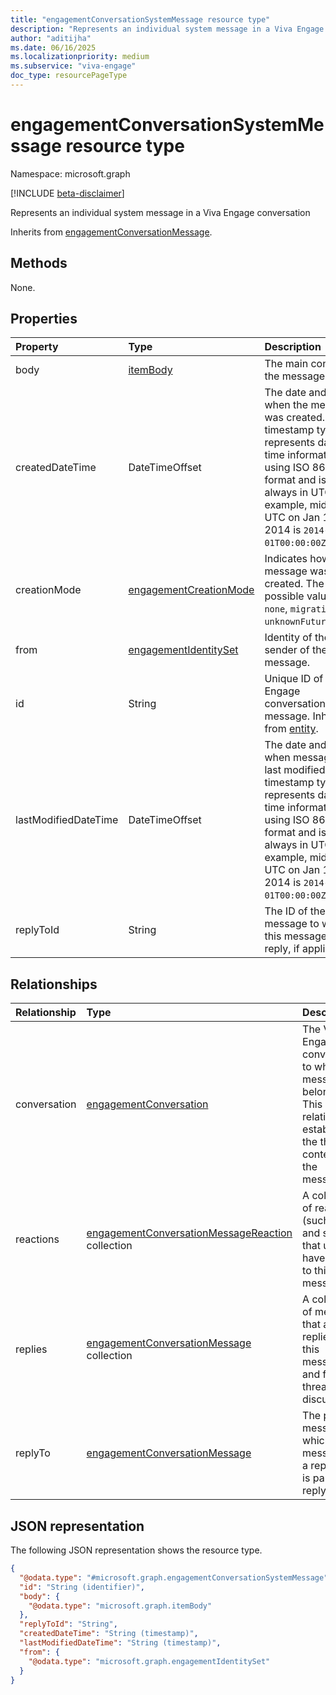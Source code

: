 ```yaml
---
title: "engagementConversationSystemMessage resource type"
description: "Represents an individual system message in a Viva Engage conversation"
author: "aditijha"
ms.date: 06/16/2025
ms.localizationpriority: medium
ms.subservice: "viva-engage"
doc_type: resourcePageType
---
```


# engagementConversationSystemMessage resource type

Namespace: microsoft.graph

[!INCLUDE [beta-disclaimer](../../includes/beta-disclaimer.md)]

Represents an individual system message in a Viva Engage conversation


Inherits from [engagementConversationMessage](../resources/engagementconversationmessage.md).


## Methods
None.
<!--
|Method|Return type|Description|
|:---|:---|:---|
|[List](../api/engagementconversationsystemmessage-list.md)|[engagementConversationSystemMessage](../resources/engagementconversationsystemmessage.md) collection|Get a list of the engagementConversationSystemMessage objects and their properties.|
|[Get](../api/engagementconversationsystemmessage-get.md)|[engagementConversationSystemMessage](../resources/engagementconversationsystemmessage.md)|Read the properties and relationships of an engagementConversationSystemMessage object.|
|[Update](../api/engagementconversationsystemmessage-update.md)|[engagementConversationSystemMessage](../resources/engagementconversationsystemmessage.md)|Update the properties of an engagementConversationSystemMessage object.|
|[Delete](../api/engagementconversationsystemmessage-delete.md)|None|Delete an engagementConversationSystemMessage object.|
|[List engagementConversation](../api/engagementconversationsystemmessage-list-conversation.md)|[engagementConversation](../resources/engagementconversation.md) collection|**TODO: Add a useful description.**|
|[Add engagementConversation](../api/engagementconversationsystemmessage-post-conversation.md)|[engagementConversation](../resources/engagementconversation.md)|Add conversation by posting to the conversation collection.|
|[Remove engagementConversation](../api/engagementconversationsystemmessage-delete-conversation.md)|None|Remove an [engagementConversation](../resources/engagementconversation.md) object.|
|[List reactions](../api/engagementconversationsystemmessage-list-reactions.md)|[engagementConversationMessageReaction](../resources/engagementconversationmessagereaction.md) collection|**TODO: Add a useful description.**|
|[Create engagementConversationMessageReaction](../api/engagementconversationsystemmessage-post-reactions.md)|[engagementConversationMessageReaction](../resources/engagementconversationmessagereaction.md)|Create a new engagementConversationMessageReaction object.|
|[List replies](../api/engagementconversationsystemmessage-list-replies.md)|[engagementConversationMessage](../resources/engagementconversationmessage.md) collection|**TODO: Add a useful description.**|
|[Create engagementConversationMessage](../api/engagementconversationsystemmessage-post-replies.md)|[engagementConversationMessage](../resources/engagementconversationmessage.md)|Create a new engagementConversationMessage object.|
|[List engagementConversationMessage](../api/engagementconversationsystemmessage-list-replyto.md)|[engagementConversationMessage](../resources/engagementconversationmessage.md) collection|**TODO: Add a useful description.**|
|[Add engagementConversationMessage](../api/engagementconversationsystemmessage-post-replyto.md)|[engagementConversationMessage](../resources/engagementconversationmessage.md)|Add replyTo by posting to the replyTo collection.|
|[Remove engagementConversationMessage](../api/engagementconversationsystemmessage-delete-replyto.md)|None|Remove an [engagementConversationMessage](../resources/engagementconversationmessage.md) object.|
-->

## Properties
|Property|Type|Description|
|:---|:---|:---|
|body|[itemBody](../resources/itembody.md)|The main content of the message.|
|createdDateTime|DateTimeOffset|The date and time when the message was created. The timestamp type represents date and time information using ISO 8601 format and is always in UTC. For example, midnight UTC on Jan 1, 2014 is `2014-01-01T00:00:00Z`. |
|creationMode|[engagementCreationMode](../resources/engagementconversationmessage.md#engagementcreationmode-values)|Indicates how the message was created. The possible values are: `none`, `migration`, `unknownFutureValue`.|
|from|[engagementIdentitySet](../resources/engagementidentityset.md)|Identity of the sender of the message.|
|id|String|Unique ID of a Viva Engage conversation message. Inherited from [entity](../resources/entity.md).|
|lastModifiedDateTime|DateTimeOffset|The date and time when message was last modified. The timestamp type represents date and time information using ISO 8601 format and is always in UTC. For example, midnight UTC on Jan 1, 2014 is `2014-01-01T00:00:00Z`.|
|replyToId|String|The ID of the parent message to which this message is a reply, if applicable.|

## Relationships
|Relationship|Type|Description|
|:---|:---|:---|
|conversation|[engagementConversation](../resources/engagementconversation.md)|The Viva Engage conversation to which this message belongs. This relationship establishes the thread context for the message.|
|reactions|[engagementConversationMessageReaction](../resources/engagementconversationmessagereaction.md) collection|A collection of reactions (such as like and smile) that users have applied to this message.|
|replies|[engagementConversationMessage](../resources/engagementconversationmessage.md) collection|A collection of messages that are replies to this message and form a threaded discussion.|
|replyTo|[engagementConversationMessage](../resources/engagementconversationmessage.md)|The parent message to which this message is a reply, if it is part of a reply chain.|

## JSON representation
The following JSON representation shows the resource type.
<!-- {
  "blockType": "resource",
  "keyProperty": "id",
  "@odata.type": "microsoft.graph.engagementConversationSystemMessage",
  "baseType": "microsoft.graph.engagementConversationMessage",
  "openType": false
}
-->
``` json
{
  "@odata.type": "#microsoft.graph.engagementConversationSystemMessage",
  "id": "String (identifier)",
  "body": {
    "@odata.type": "microsoft.graph.itemBody"
  },
  "replyToId": "String",
  "createdDateTime": "String (timestamp)",
  "lastModifiedDateTime": "String (timestamp)",
  "from": {
    "@odata.type": "microsoft.graph.engagementIdentitySet"
  }
}
```

